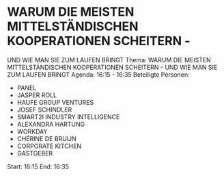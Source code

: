 # WARUM DIE MEISTEN MITTELSTÄNDISCHEN KOOPERATIONEN SCHEITERN -
UND WIE MAN SIE ZUM LAUFEN BRINGT
Thema: WARUM DIE MEISTEN MITTELSTÄNDISCHEN KOOPERATIONEN SCHEITERN -
UND WIE MAN SIE ZUM LAUFEN BRINGT
Agenda: 16:15 - 16:35
Beteiligte Personen:
- PANEL
- JASPER ROLL
- HAUFE GROUP VENTURES
- JOSEF SCHINDLER
- SMART2I INDUSTRY INTELLIGENCE
- ALEXANDRA HARTUNG
- WORKDAY
- CHÉRINE DE BRUIJN
- CORPORATE KITCHEN
- GASTGEBER

Start: 16:15
End: 16:35

